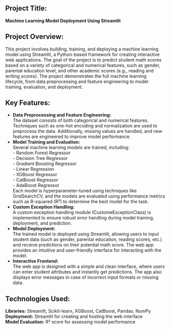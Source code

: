 <h2>Project Title:</h2>
<p><strong>Machine Learning Model Deployment Using Streamlit</strong></p>

<h2>Project Overview:</h2>
<p>
    This project involves building, training, and deploying a machine learning model using Streamlit, 
    a Python-based framework for creating interactive web applications. The goal of the project is to 
    predict student math scores based on a variety of categorical and numerical features, such as 
    gender, parental education level, and other academic scores (e.g., reading and writing scores). 
    The project demonstrates the full machine learning lifecycle, from data preprocessing and feature 
    engineering to model training, evaluation, and deployment.
</p>

<h2>Key Features:</h2>
<ul>
    <li>
        <strong>Data Preprocessing and Feature Engineering:</strong><br>
        The dataset consists of both categorical and numerical features. Techniques such as one-hot 
        encoding and normalization are used to preprocess the data. Additionally, missing values are 
        handled, and new features are engineered to improve model performance.
    </li>
    <li>
        <strong>Model Training and Evaluation:</strong><br>
        Several machine learning models are trained, including:<br>
        - Random Forest Regressor<br>
        - Decision Tree Regressor<br>
        - Gradient Boosting Regressor<br>
        - Linear Regression<br>
        - XGBoost Regressor<br>
        - CatBoost Regressor<br>
        - AdaBoost Regressor<br>
        Each model is hyperparameter-tuned using techniques like GridSearchCV, and the models are evaluated 
        using performance metrics such as R-squared (R²) to determine the best model for the task.
    </li>
    <li>
        <strong>Custom Exception Handling:</strong><br>
        A custom exception handling module (CustomeExceptionClass) is implemented to ensure robust error 
        handling during model training, deployment, and prediction.
    </li>
    <li>
        <strong>Model Deployment:</strong><br>
        The trained model is deployed using Streamlit, allowing users to input student data (such as 
        gender, parental education, reading scores, etc.) and receive predictions on their potential math 
        score. The web app provides an intuitive and user-friendly interface for interacting with the model.
    </li>
    <li>
        <strong>Interactive Frontend:</strong><br>
        The web app is designed with a simple and clean interface, where users can enter student attributes 
        and instantly get predictions. The app also displays error messages in case of incorrect input 
        formats or missing data.
    </li>
</ul>

<h2>Technologies Used:</h2>
<p>
    <strong>Libraries:</strong> Streamlit, Scikit-learn, XGBoost, CatBoost, Pandas, NumPy<br>
    <strong>Deployment:</strong> Streamlit for creating and hosting the web interface<br>
    <strong>Model Evaluation:</strong> R² score for assessing model performance
</p>
